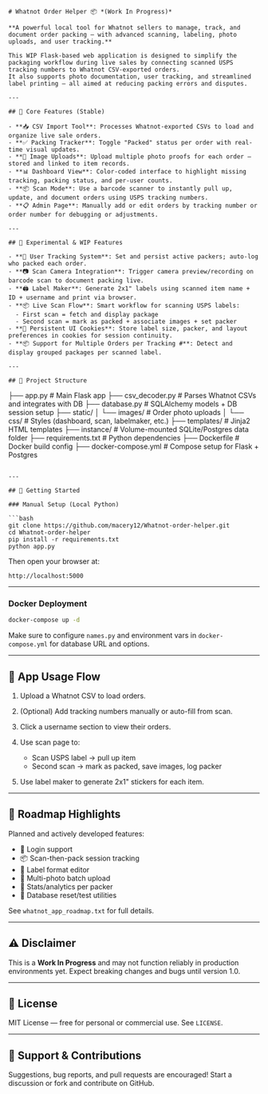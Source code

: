 

```
# Whatnot Order Helper 📦 *(Work In Progress)*

**A powerful local tool for Whatnot sellers to manage, track, and document order packing — with advanced scanning, labeling, photo uploads, and user tracking.**

This WIP Flask-based web application is designed to simplify the packaging workflow during live sales by connecting scanned USPS tracking numbers to Whatnot CSV-exported orders.
It also supports photo documentation, user tracking, and streamlined label printing — all aimed at reducing packing errors and disputes.

---

## 🔧 Core Features (Stable)

- **📥 CSV Import Tool**: Processes Whatnot-exported CSVs to load and organize live sale orders.
- **✅ Packing Tracker**: Toggle "Packed" status per order with real-time visual updates.
- **📸 Image Uploads**: Upload multiple photo proofs for each order — stored and linked to item records.
- **📊 Dashboard View**: Color-coded interface to highlight missing tracking, packing status, and per-user counts.
- **📦 Scan Mode**: Use a barcode scanner to instantly pull up, update, and document orders using USPS tracking numbers.
- **📋 Admin Page**: Manually add or edit orders by tracking number or order number for debugging or adjustments.

---

## 🧪 Experimental & WIP Features

- **👤 User Tracking System**: Set and persist active packers; auto-log who packed each order.
- **📷 Scan Camera Integration**: Trigger camera preview/recording on barcode scan to document packing live.
- **🖨️ Label Maker**: Generate 2x1" labels using scanned item name + ID + username and print via browser.
- **📦 Live Scan Flow**: Smart workflow for scanning USPS labels:
  - First scan = fetch and display package
  - Second scan = mark as packed + associate images + set packer
- **🍪 Persistent UI Cookies**: Store label size, packer, and layout preferences in cookies for session continuity.
- **📦 Support for Multiple Orders per Tracking #**: Detect and display grouped packages per scanned label.

---

## 📂 Project Structure

```

├── app.py                   # Main Flask app
├── csv_decoder.py           # Parses Whatnot CSVs and integrates with DB
├── database.py              # SQLAlchemy models + DB session setup
├── static/
│   └── images/              # Order photo uploads
│   └── css/                 # Styles (dashboard, scan, labelmaker, etc.)
├── templates/               # Jinja2 HTML templates
├── instance/                # Volume-mounted SQLite/Postgres data folder
├── requirements.txt         # Python dependencies
├── Dockerfile               # Docker build config
├── docker-compose.yml       # Compose setup for Flask + Postgres

````

---

## 🚀 Getting Started

### Manual Setup (Local Python)

```bash
git clone https://github.com/macery12/Whatnot-order-helper.git
cd Whatnot-order-helper
pip install -r requirements.txt
python app.py
````

Then open your browser at:

```
http://localhost:5000
```

---

### Docker Deployment

```bash
docker-compose up -d
```

Make sure to configure `names.py` and environment vars in `docker-compose.yml` for database URL and options.

---

## 🧠 App Usage Flow

1. Upload a Whatnot CSV to load orders.
2. (Optional) Add tracking numbers manually or auto-fill from scan.
3. Click a username section to view their orders.
4. Use scan page to:

   * Scan USPS label → pull up item
   * Second scan → mark as packed, save images, log packer
5. Use label maker to generate 2x1" stickers for each item.

---

## 📌 Roadmap Highlights

Planned and actively developed features:

* 🔐 Login support
* 📦 Scan-then-pack session tracking
* 🧾 Label format editor
* 📂 Multi-photo batch upload
* 🧮 Stats/analytics per packer
* 🧹 Database reset/test utilities

See `whatnot_app_roadmap.txt` for full details.

---

## ⚠️ Disclaimer

This is a **Work In Progress** and may not function reliably in production environments yet. Expect breaking changes and bugs until version 1.0.

---

## 📝 License

MIT License — free for personal or commercial use. See `LICENSE`.

---

## 🙋 Support & Contributions

Suggestions, bug reports, and pull requests are encouraged! Start a discussion or fork and contribute on GitHub.

```

